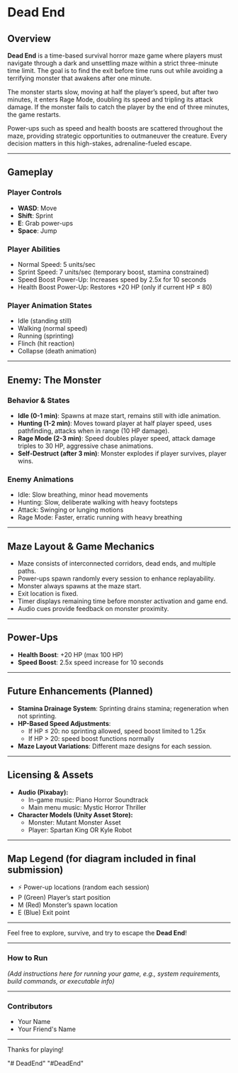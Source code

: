 # Dead End

## Overview
**Dead End** is a time-based survival horror maze game where players must navigate through a dark and unsettling maze within a strict three-minute time limit. The goal is to find the exit before time runs out while avoiding a terrifying monster that awakens after one minute.

The monster starts slow, moving at half the player’s speed, but after two minutes, it enters Rage Mode, doubling its speed and tripling its attack damage. If the monster fails to catch the player by the end of three minutes, the game restarts.

Power-ups such as speed and health boosts are scattered throughout the maze, providing strategic opportunities to outmaneuver the creature. Every decision matters in this high-stakes, adrenaline-fueled escape.

---

## Gameplay

### Player Controls
- **WASD**: Move  
- **Shift**: Sprint  
- **E**: Grab power-ups  
- **Space**: Jump  

### Player Abilities
- Normal Speed: 5 units/sec  
- Sprint Speed: 7 units/sec (temporary boost, stamina constrained)  
- Speed Boost Power-Up: Increases speed by 2.5x for 10 seconds  
- Health Boost Power-Up: Restores +20 HP (only if current HP ≤ 80)  

### Player Animation States
- Idle (standing still)  
- Walking (normal speed)  
- Running (sprinting)  
- Flinch (hit reaction)  
- Collapse (death animation)  

---

## Enemy: The Monster

### Behavior & States
- **Idle (0-1 min)**: Spawns at maze start, remains still with idle animation.  
- **Hunting (1-2 min)**: Moves toward player at half player speed, uses pathfinding, attacks when in range (10 HP damage).  
- **Rage Mode (2-3 min)**: Speed doubles player speed, attack damage triples to 30 HP, aggressive chase animations.  
- **Self-Destruct (after 3 min)**: Monster explodes if player survives, player wins.

### Enemy Animations
- Idle: Slow breathing, minor head movements  
- Hunting: Slow, deliberate walking with heavy footsteps  
- Attack: Swinging or lunging motions  
- Rage Mode: Faster, erratic running with heavy breathing  

---

## Maze Layout & Game Mechanics
- Maze consists of interconnected corridors, dead ends, and multiple paths.  
- Power-ups spawn randomly every session to enhance replayability.  
- Monster always spawns at the maze start.  
- Exit location is fixed.  
- Timer displays remaining time before monster activation and game end.  
- Audio cues provide feedback on monster proximity.  

---

## Power-Ups
- **Health Boost**: +20 HP (max 100 HP)  
- **Speed Boost**: 2.5x speed increase for 10 seconds  

---

## Future Enhancements (Planned)
- **Stamina Drainage System**: Sprinting drains stamina; regeneration when not sprinting.  
- **HP-Based Speed Adjustments**:  
  - If HP ≤ 20: no sprinting allowed, speed boost limited to 1.25x  
  - If HP > 20: speed boost functions normally  
- **Maze Layout Variations**: Different maze designs for each session.  

---

## Licensing & Assets
- **Audio (Pixabay):**  
  - In-game music: Piano Horror Soundtrack  
  - Main menu music: Mystic Horror Thriller  
- **Character Models (Unity Asset Store):**  
  - Monster: Mutant Monster Asset  
  - Player: Spartan King OR Kyle Robot  

---

## Map Legend (for diagram included in final submission)
- ⚡ Power-up locations (random each session)  
- P (Green) Player’s start position  
- M (Red) Monster’s spawn location  
- E (Blue) Exit point  

---

Feel free to explore, survive, and try to escape the **Dead End**!

---

### How to Run
_(Add instructions here for running your game, e.g., system requirements, build commands, or executable info)_

---

### Contributors
- Your Name  
- Your Friend's Name  

---

Thanks for playing!

"# DeadEnd" 
"#DeadEnd" 

